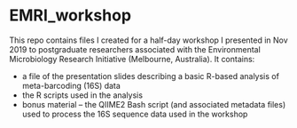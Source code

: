 # EMRI_workshop
This repo contains files I created for a half-day workshop I presented in Nov 2019 to postgraduate researchers associated with the Environmental Microbiology Research Initiative (Melbourne, Australia). It contains:
+ a file of the presentation slides describing a basic R-based analysis of meta-barcoding (16S) data
+ the R scripts used in the analysis
+ bonus material – the QIIME2 Bash script (and associated metadata files) used to process the 16S sequence data used in the workshop
